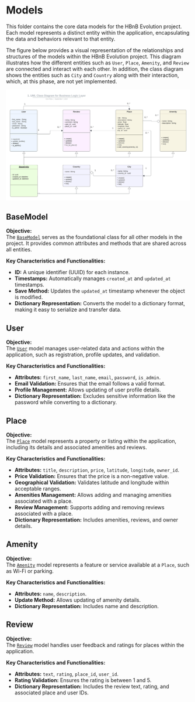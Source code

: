 # Models

This folder contains the core data models for the HBnB Evolution project. Each model represents a distinct entity within the application, encapsulating the data and behaviors relevant to that entity.


The figure below provides a visual representation of the relationships and structures of the models within the HBnB Evolution project. This diagram illustrates how the different entities such as `User`, `Place`, `Amenity`, and `Review` are connected and interact with each other. In addition, the class diagram shows the entities such as `City` and `Country` along with their interaction, which, at this phase, are not yet implemented. 

![Class Diagram](../../figs/classdiagram.jpeg)


## BaseModel

**Objective:**  
The [`BaseModel`](https://github.com/evisp/holbertonschool-hbnb/blob/main/app/models/base_model.py) serves as the foundational class for all other models in the project. It provides common attributes and methods that are shared across all entities.

**Key Characteristics and Functionalities:**
- **ID:** A unique identifier (UUID) for each instance.
- **Timestamps:** Automatically manages `created_at` and `updated_at` timestamps.
- **Save Method:** Updates the `updated_at` timestamp whenever the object is modified.
- **Dictionary Representation:** Converts the model to a dictionary format, making it easy to serialize and transfer data.

## User

**Objective:**  
The [`User`](https://github.com/evisp/holbertonschool-hbnb/blob/main/app/models/user.py) model manages user-related data and actions within the application, such as registration, profile updates, and validation.

**Key Characteristics and Functionalities:**
- **Attributes:** `first_name`, `last_name`, `email`, `password`, `is_admin`.
- **Email Validation:** Ensures that the email follows a valid format.
- **Profile Management:** Allows updating of user profile details.
- **Dictionary Representation:** Excludes sensitive information like the password while converting to a dictionary.

## Place

**Objective:**  
The [`Place`](https://github.com/evisp/holbertonschool-hbnb/blob/main/app/models/place.py) model represents a property or listing within the application, including its details and associated amenities and reviews.

**Key Characteristics and Functionalities:**
- **Attributes:** `title`, `description`, `price`, `latitude`, `longitude`, `owner_id`.
- **Price Validation:** Ensures that the price is a non-negative value.
- **Geographical Validation:** Validates latitude and longitude within acceptable ranges.
- **Amenities Management:** Allows adding and managing amenities associated with a place.
- **Review Management:** Supports adding and removing reviews associated with a place.
- **Dictionary Representation:** Includes amenities, reviews, and owner details.

## Amenity

**Objective:**  
The [`Amenity`](https://github.com/evisp/holbertonschool-hbnb/blob/main/app/models/amenity.py) model represents a feature or service available at a `Place`, such as Wi-Fi or parking.

**Key Characteristics and Functionalities:**
- **Attributes:** `name`, `description`.
- **Update Method:** Allows updating of amenity details.
- **Dictionary Representation:** Includes name and description.

## Review

**Objective:**  
The [`Review`](https://github.com/evisp/holbertonschool-hbnb/blob/main/app/models/review.py) model handles user feedback and ratings for places within the application.

**Key Characteristics and Functionalities:**
- **Attributes:** `text`, `rating`, `place_id`, `user_id`.
- **Rating Validation:** Ensures the rating is between 1 and 5.
- **Dictionary Representation:** Includes the review text, rating, and associated place and user IDs.
